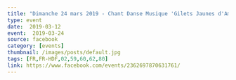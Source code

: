 ```yaml
---
title: "Dimanche 24 mars 2019 - Chant Danse Musique 'Gilets Jaunes d'Amiens' gare ou tour Perret"
type: event
date:  2019-03-12
event:  2019-03-24
source: facebook
category: [events]
thumbnail: /images/posts/default.jpg
tags: [FR,FR-HDF,02,59,60,62,80]
link: https://www.facebook.com/events/2362697870631761/
---
```

